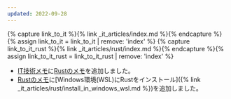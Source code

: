 ```yaml
---
updated: 2022-09-28
---
```

{% capture link_to_it %}{% link _it_articles/index.md %}{% endcapture %}{% assign link_to_it = link_to_it | remove: 'index' %}
{% capture link_to_it_rust %}{% link _it_articles/rust/index.md %}{% endcapture %}{% assign link_to_it_rust = link_to_it_rust | remove: 'index' %}

- [IT技術メモ]({{link_to_it}})に[Rustのメモ]({{link_to_it_rust}})を追加しました。
- [Rustのメモ]({{link_to_it_rust}})に[Windows環境(WSL)にRustをインストール]({% link _it_articles/rust/install_in_windows_wsl.md %})を追加しました。